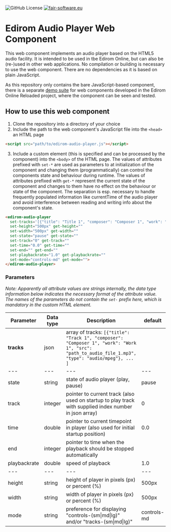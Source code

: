 ![GitHub License](https://img.shields.io/github/license/Edirom/edirom-audio-player)
[![fair-software.eu](https://img.shields.io/badge/fair--software.eu-%E2%97%8F%20%20%E2%97%8F%20%20%E2%97%8B%20%20%E2%97%8F%20%20%E2%97%8B-orange)](https://fair-software.eu)

# Edirom Audio Player Web Component

This web component implements an audio player based on the HTML5 audio facility. It is intended to be used in tbe Edirom Online, but can also be (re-)used in other web applications. No compilation or building is necessary to use the web component. There are no dependencies as it is based on plain JavaScript.

As this repository only contains the bare JavaScript-based component, there is a separate [demo suite](https://github.com/Edirom/edirom-web-components-demonstrator) for web components developed in the Edirom Online Reloaded project, where the component can be seen and tested.

## How to use this web component

1. Clone the repository into a directory of your choice
2. Include the path to the web component's JavaScript file into the `<head>` an HTML page
```html
<script src="path/to/edirom-audio-player.js"></script>
```
3. Include a custom element (this is specified and can be processed by the component) into the `<body>` of the HTML page. The values of attributes prefixed with `set-*` are used as parameters to at initialization of the component and changing them (programmatically) can control the components state and behaviour during runtime. The values of attributes prefixed with `get-*` represent the current state of the component and changes to them have no effect on the behaviour or state of the component. The separation is esp. necessary to handle frequently populated information like currentTime of the audio player and avoid interference between reading and writing info about the component's state.
```html
<edirom-audio-player
  set-tracks='[{"title": "Title 1", "composer": "Composer 1", "work": "Work 1", "src": "https://example.com/sound.mp3", "type": "audio/mpeg"}, ... more tracks ... ]' get-tracks=""
  set-height="500px" get-height=""
  set-width="500px" get-width=""
  set-state="pause" get-state=""
  set-track="0" get-track=""
  set-time="0.0" get-time=""
  set-end="" get-end=""
  set-playbackrate="1.0" get-playbackrate=""
  set-mode="controls-md" get-mode="">
</edirom-audio-player>
```
### Parameters

_Note: Apparently all attribute values are strings internally, the data type information below indicates the necessary format of the attribute value. The names of the parameters do not contain the `set-` prefix here, which is mandatory in the custom HTML element._

| Parameter | Data type | Description | default |
|---------------|---|---|---|
| **tracks**                 | json | array of tracks: `[{"title": "Track 1", "composer": "Composer 1", "work": "Work 1", "src": "path_to_audio_file_1.mp3", "type": "audio/mpeg"}, ... ]` | |
| --- | --- | ---  | --- |
| state | string | state of audio player (play, pause)  | pause |
| track       | integer | pointer to current track (also used on startup to play track with supplied index number in json array) | 0 |
| time        | double | pointer to current timepoint in player (also used for initial startup position)  | 0.0 |
| end       | integer  | pointer to time when the playback should be stopped automatically  |   |
| playbackrate | double | speed of playback | 1.0 |
| --- | --- | ---  | --- |
| height                 | string | height of player in pixels (px) or percent (%) | 500px |
| width                  | string | width of player in pixels (px) or percent (%) | 500px |
| mode | string | preference for displaying "controls-(sm\|md\|lg)" and/or "tracks-(sm\|md\|lg)" | controls-md |
